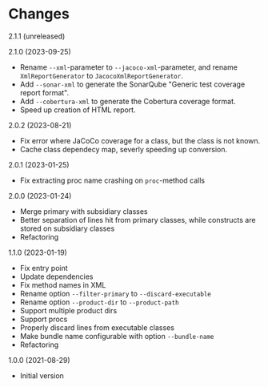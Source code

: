 Changes
=======

2.1.1 (unreleased)

2.1.0 (2023-09-25)

- Rename `--xml`-parameter to `--jacoco-xml`-parameter, and rename `XmlReportGenerator` to `JacocoXmlReportGenerator`.
- Add `--sonar-xml` to generate the SonarQube "Generic test coverage report format".
- Add `--cobertura-xml` to generate the Cobertura coverage format.
- Speed up creation of HTML report.

2.0.2 (2023-08-21)

- Fix error where JaCoCo coverage for a class, but the class is not known.
- Cache class dependecy map, severly speeding up conversion.

2.0.1 (2023-01-25)

- Fix extracting proc name crashing on `proc`-method calls

2.0.0 (2023-01-24)

- Merge primary with subsidiary classes
- Better separation of lines hit from primary classes, while constructs are stored on subsidiary classes
- Refactoring

1.1.0 (2023-01-19)

- Fix entry point
- Update dependencies
- Fix method names in XML
- Rename option `--filter-primary` to `--discard-executable`
- Rename option `--product-dir` to `--product-path`
- Support multiple product dirs
- Support procs
- Properly discard lines from executable classes
- Make bundle name configurable with option `--bundle-name`
- Refactoring

1.0.0 (2021-08-29)

- Initial version

